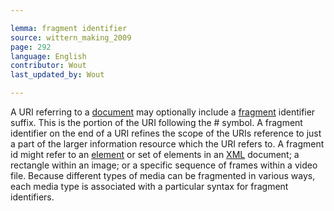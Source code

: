 ```yaml
---

lemma: fragment identifier
source: wittern_making_2009
page: 292
language: English
contributor: Wout
last_updated_by: Wout

---
```


A URI referring to a [document](document.html) may optionally include a [fragment](fragment.html) identifier suffix. This is the portion of the URI following the # symbol. A fragment identifier on the end of a URI refines the scope of the URIs reference to just a part of the larger information resource which the URI refers to. A fragment id might refer to an [element](element.html) or set of elements in an [XML](XML.html) document; a rectangle within an image; or a specific sequence of frames within a video file. Because different types of media can be fragmented in various ways, each media type is associated with a particular syntax for fragment identifiers.
